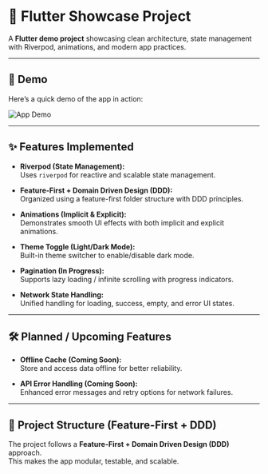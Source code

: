 # 🚀 Flutter Showcase Project  

A **Flutter demo project** showcasing clean architecture, state management with Riverpod, animations, and modern app practices.  

---

## 📸 Demo  

Here’s a quick demo of the app in action:  

![App Demo](assets/app_demo_gif/dragon_ball_demo.gif)  

---

## ✨ Features Implemented  

- **Riverpod (State Management):**  
  Uses `riverpod` for reactive and scalable state management.  

- **Feature-First + Domain Driven Design (DDD):**  
  Organized using a feature-first folder structure with DDD principles.  

- **Animations (Implicit & Explicit):**  
  Demonstrates smooth UI effects with both implicit and explicit animations.  

- **Theme Toggle (Light/Dark Mode):**  
  Built-in theme switcher to enable/disable dark mode.  

- **Pagination (In Progress):**  
  Supports lazy loading / infinite scrolling with progress indicators.  

- **Network State Handling:**  
  Unified handling for loading, success, empty, and error UI states.  

---

## 🛠️ Planned / Upcoming Features  

- **Offline Cache (Coming Soon):**  
  Store and access data offline for better reliability.  

- **API Error Handling (Coming Soon):**  
  Enhanced error messages and retry options for network failures.  

---

## 📂 Project Structure (Feature-First + DDD)  

The project follows a **Feature-First + Domain Driven Design (DDD)** approach.  
This makes the app modular, testable, and scalable.  

